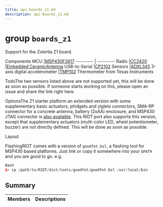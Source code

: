 ```yaml
---
title: api-boards_z1.md
description: api-boards_z1.md
---
```

# group `boards_z1` 

Support for the Zolertia Z1 board.

Components
MCU   |[MSP430F2617](http://zolertia.sourceforge.net/wiki/index.php/Mainpage:z1#MSP430F2617_MCU_from_Texas_Instruments)
--------- | ---------
Radio   |[CC2420](http://zolertia.sourceforge.net/wiki/index.php/Mainpage:z1#CC2420_Transceiver_from_Texas_Instruments_.2F_Chipcon)
|[Embedded CeramicAntenna](http://zolertia.sourceforge.net/wiki/index.php/Mainpage:z1#Antennae)
USB-to-Serial   |[CP2102](http://zolertia.sourceforge.net/wiki/index.php/Mainpage:z1#CP2102_USB-to-UART_Bridge_Controller_from_SiLabs)
Sensors   |[ADXL345](http://zolertia.sourceforge.net/wiki/index.php/Z1_Sensors#ADXL345_Accelerometer) 3-axis digital accelerometer
|[TMP102](http://zolertia.sourceforge.net/wiki/index.php/Z1_Sensors#TMP102_Temperature) Thermometer from Texas Instruments

TodoThe two sensors listed above are not supported yet, this will be done as soon as possible. If someone starts working on this, please open an issue and share the link right here.

OptionsThe Z1 starter platform  an extended version with some supplementary basic actuators, phidgets and ziglets connectors, SMA-RP connector for a concrete antenna, battery (2xAA) enclosure, and MSP430 JTAG connector  is [also available](https://github.com/Zolertia/Resources/wiki/The-Z1-mote). This RIOT port also supports this version, except that supplementary actuators (multi-color LED, wheel potentiometer, buzzer) are not directly defined. This will be done as soon as possible.

Layout

FlashingRIOT comes with a version of `goodfet.bsl`, a flashing tool for MSP430 based platforms. Just link or copy it somewhere into your `$PATH` and you are good to go. e.g. 
```cpp
Bash
$> cp /path/to/RIOT/dist/tools/goodfet/goodfet.bsl /usr/local/bin
```

## Summary

 Members                        | Descriptions                                
--------------------------------|---------------------------------------------

